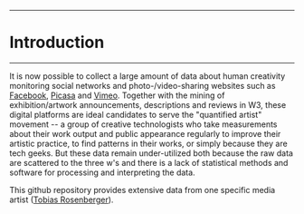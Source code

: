 -----
# Introduction
-----

It is now possible to collect a large amount of data about human creativity monitoring social networks and photo-/video-sharing websites such as [Facebook](https://www.facebook.com/tobias.rosenberger.7), [Picasa](http://picasaweb.google.com/tobiasrosenberger80) and [Vimeo](https://vimeo.com/tobiasrosenberger). Together with the mining of exhibition/artwork announcements, descriptions and reviews in W3, these digital platforms are ideal candidates to serve the "quantified artist" movement -- a group of creative technologists who take measurements about their work output and public appearance regularly to improve their artistic practice, to find patterns in their works, or simply because they are tech geeks. But these data remain under-utilized both because the raw data are scattered to the three w's and there is a lack of statistical methods and software for processing and interpreting the data.

This github repository provides extensive data from one specific media artist ([Tobias Rosenberger](http://tobiasrosenberger.de/)). 
